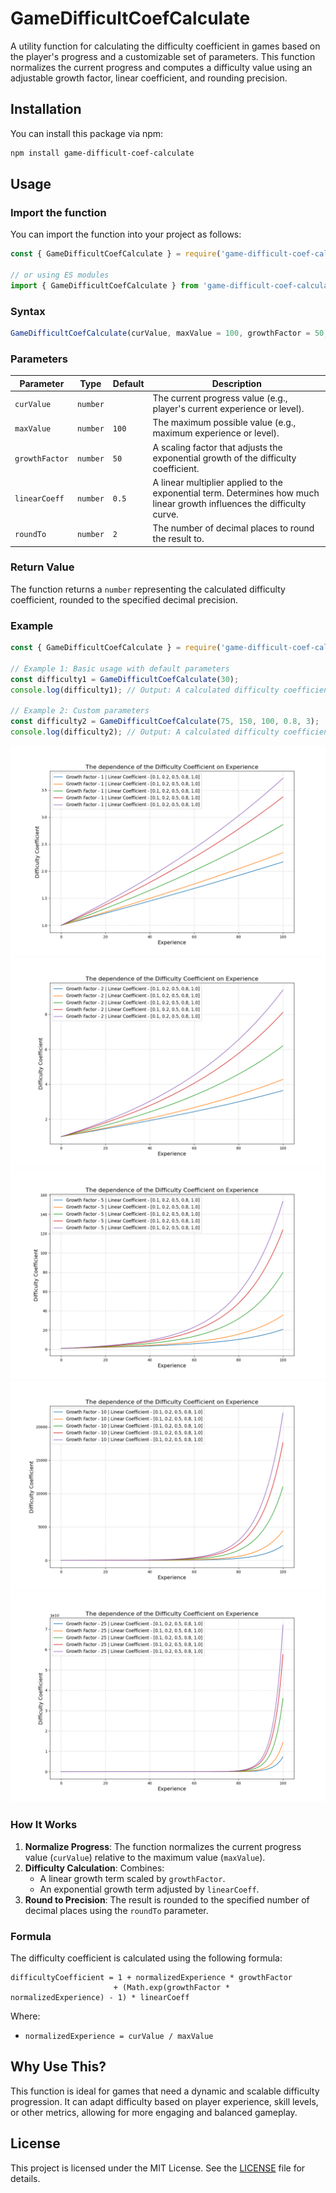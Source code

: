 # GameDifficultCoefCalculate

A utility function for calculating the difficulty coefficient in games based on the player's progress and a customizable set of parameters. This function normalizes the current progress and computes a difficulty value using an adjustable growth factor, linear coefficient, and rounding precision.

## Installation

You can install this package via npm:

```bash
npm install game-difficult-coef-calculate
```

## Usage

### Import the function

You can import the function into your project as follows:

```javascript
const { GameDifficultCoefCalculate } = require('game-difficult-coef-calculate');

// or using ES modules
import { GameDifficultCoefCalculate } from 'game-difficult-coef-calculate';
```

### Syntax

```javascript
GameDifficultCoefCalculate(curValue, maxValue = 100, growthFactor = 50, linearCoeff = 0.5, roundTo = 2)
```

### Parameters

| Parameter     | Type     | Default | Description                                                                                                                                           |
|---------------|----------|---------|-------------------------------------------------------------------------------------------------------------------------------------------------------|
| `curValue`    | `number` |         | The current progress value (e.g., player's current experience or level).                                                                              |
| `maxValue`    | `number` | `100`   | The maximum possible value (e.g., maximum experience or level).                                                                                      |
| `growthFactor`| `number` | `50`    | A scaling factor that adjusts the exponential growth of the difficulty coefficient.                                                                   |
| `linearCoeff` | `number` | `0.5`   | A linear multiplier applied to the exponential term. Determines how much linear growth influences the difficulty curve.                               |
| `roundTo`     | `number` | `2`     | The number of decimal places to round the result to.                                                                                                 |

### Return Value

The function returns a `number` representing the calculated difficulty coefficient, rounded to the specified decimal precision.

### Example

```javascript
const { GameDifficultCoefCalculate } = require('game-difficult-coef-calculate');

// Example 1: Basic usage with default parameters
const difficulty1 = GameDifficultCoefCalculate(30);
console.log(difficulty1); // Output: A calculated difficulty coefficient

// Example 2: Custom parameters
const difficulty2 = GameDifficultCoefCalculate(75, 150, 100, 0.8, 3);
console.log(difficulty2); // Output: A calculated difficulty coefficient with 3 decimal precision
```

![Описание изображения](doc/1.png)
![Описание изображения](doc/2.png)
![Описание изображения](doc/5.png)
![Описание изображения](doc/10.png)
![Описание изображения](doc/25.png)

### How It Works

1. **Normalize Progress**: The function normalizes the current progress value (`curValue`) relative to the maximum value (`maxValue`).
2. **Difficulty Calculation**: Combines:
   - A linear growth term scaled by `growthFactor`.
   - An exponential growth term adjusted by `linearCoeff`.
3. **Round to Precision**: The result is rounded to the specified number of decimal places using the `roundTo` parameter.

### Formula

The difficulty coefficient is calculated using the following formula:

```
difficultyCoefficient = 1 + normalizedExperience * growthFactor
                       + (Math.exp(growthFactor * normalizedExperience) - 1) * linearCoeff
```

Where:
- `normalizedExperience = curValue / maxValue`

## Why Use This?

This function is ideal for games that need a dynamic and scalable difficulty progression. It can adapt difficulty based on player experience, skill levels, or other metrics, allowing for more engaging and balanced gameplay.

## License

This project is licensed under the MIT License. See the [LICENSE](./LICENSE.txt) file for details.